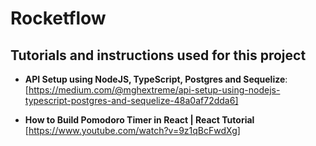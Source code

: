 # Rocketflow

## Tutorials and instructions used for this project

- **API Setup using NodeJS, TypeScript, Postgres and Sequelize**: [https://medium.com/@mghextreme/api-setup-using-nodejs-typescript-postgres-and-sequelize-48a0af72dda6]

- **How to Build Pomodoro Timer in React | React Tutorial** [https://www.youtube.com/watch?v=9z1qBcFwdXg]
